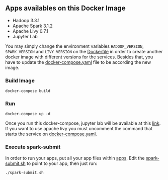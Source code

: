 ## Apps availables on this Docker Image
- Hadoop 3.3.1
- Apache Spark 3.1.2
- Apache Livy 0.7.1
- Jupyter Lab

You may simply change the environment variables `HADOOP_VERSION`, `SPARK_VERSION` and `LIVY_VERSION` on the [Dockerfile](Dockerfile) in order to create another docker image with different versions for the services. Besides that, you have to update the [docker-compose.yaml](docker-compose.yaml) file to be according the new image.

### Build Image
```shell
docker-compose build
```

### Run
```shell
docker-compose up -d
```
Once you run this docker-compose, jupyter lab will be available at this [link](http://localhost:8888). If you want to use apache livy you must uncomment the command that starts the service on [docker-compose.yaml](docker-compose.yaml).
### Execute spark-submit
In order to run your apps, put all your app files within [apps](apps). Edit the [spark-submit.sh](spark-submit.sh) to point to your app, then just run:
```shell
./spark-submit.sh
```
